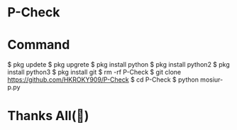 # P-Check
# Command
$ pkg updete 
$ pkg upgrete 
$ pkg install python 
$ pkg install python2
$ pkg install python3
$ pkg install git 
$ rm -rf P-Check
$ git clone https://github.com/HKROKY909/P-Check
$ cd P-Check
$ python mosiur-p.py

# Thanks All(💝)
